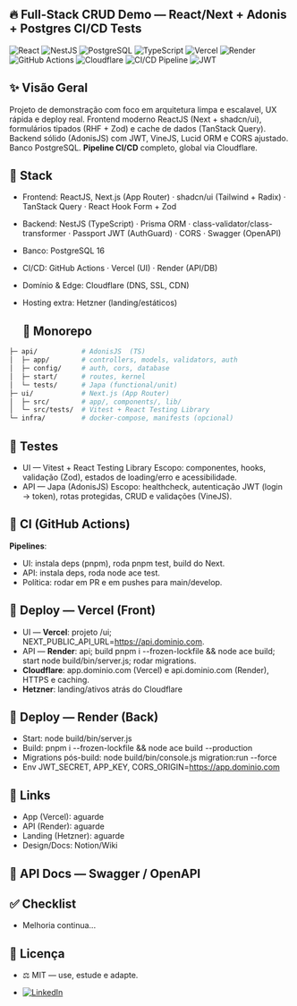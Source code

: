 ## 🔥 Full-Stack CRUD Demo — React/Next + Adonis + Postgres CI/CD Tests
<div>
<img src="https://img.shields.io/badge/React-20232A?style=for-the-badge&logo=react&logoColor=61DAFB" alt="React"/>
<img src="https://img.shields.io/badge/NestJS-E0234E?style=for-the-badge&logo=nestjs&logoColor=white" alt="NestJS"/>
<img src="https://img.shields.io/badge/PostgreSQL-4169E1?style=for-the-badge&logo=postgresql&logoColor=white" alt="PostgreSQL"/>
<img src="https://img.shields.io/badge/TypeScript-3178C6?style=for-the-badge&logo=typescript&logoColor=white" alt="TypeScript"/>
<img src="https://img.shields.io/badge/Vercel-46E3B7?style=for-the-badge&logo=vercel&logoColor=white" alt="Vercel"/>
<img src="https://img.shields.io/badge/Render-000000?style=for-the-badge&logo=render&logoColor=white" alt="Render"/>
<img src="https://img.shields.io/badge/GitHub_Actions-2088FF?style=for-the-badge&logo=github-actions&logoColor=white" alt="GitHub Actions"/>
<img src="https://img.shields.io/badge/Cloudflare-F38020?style=for-the-badge&logo=Cloudflare&logoColor=white" alt="Cloudflare"/>
<img src="https://img.shields.io/badge/CI/CD-2088FF?style=for-the-badge&logo=github-actions&logoColor=white" alt="CI/CD Pipeline"/>
<img src="https://img.shields.io/badge/JWT-D63AFF?style=for-the-badge&logo=jsonwebtokens&logoColor=white" alt="JWT"/>
</div>

## ✨ Visão Geral

Projeto de demonstração com foco em arquitetura limpa e escalavel, UX rápida e deploy real.
Frontend moderno ReactJS (Next + shadcn/ui), formulários tipados (RHF + Zod) e cache de dados (TanStack Query).
Backend sólido (AdonisJS) com JWT, VineJS, Lucid ORM e CORS ajustado.
Banco PostgreSQL. **Pipeline CI/CD** completo, global via Cloudflare.

## 🧩 Stack

- Frontend: ReactJS, Next.js (App Router) · shadcn/ui (Tailwind + Radix) · TanStack Query · React Hook Form + Zod
- Backend: NestJS (TypeScript) · Prisma ORM · class-validator/class-transformer · Passport JWT (AuthGuard) · CORS · Swagger (OpenAPI)
- Banco: PostgreSQL 16
- CI/CD: GitHub Actions · Vercel (UI) · Render (API/DB)
- Domínio & Edge: Cloudflare (DNS, SSL, CDN)
- Hosting extra: Hetzner (landing/estáticos)

  ## 🧭 Monorepo
```bash
├─ api/           # AdonisJS  (TS)
│  ├─ app/        # controllers, models, validators, auth
│  ├─ config/     # auth, cors, database
│  ├─ start/      # routes, kernel
│  └─ tests/      # Japa (functional/unit)
├─ ui/            # Next.js (App Router)
│  ├─ src/        # app/, components/, lib/
│  └─ src/tests/  # Vitest + React Testing Library
└─ infra/         # docker-compose, manifests (opcional)
```

## 🧪 Testes
- UI — Vitest + React Testing Library
 Escopo: componentes, hooks, validação (Zod), estados de loading/erro e acessibilidade.
- API — Japa (AdonisJS)
 Escopo: healthcheck, autenticação JWT (login → token), rotas protegidas, CRUD e validações (VineJS).

## 🔁 CI (GitHub Actions)

**Pipelines**:
- UI: instala deps (pnpm), roda pnpm test, build do Next.
- API: instala deps, roda node ace test.
- Política: rodar em PR e em pushes para main/develop.
  
## 🚀 Deploy — Vercel (Front)

- UI — **Vercel**: projeto /ui; NEXT_PUBLIC_API_URL=https://api.dominio.com.
- API — **Render**: api; build pnpm i --frozen-lockfile && node ace build; start node build/bin/server.js; rodar migrations.
- **Cloudflare**:  app.dominio.com (Vercel) e api.dominio.com (Render), HTTPS e caching.
- **Hetzner**: landing/ativos atrás do Cloudflare

## 🚀 Deploy — Render (Back)

- Start: node build/bin/server.js
- Build: pnpm i --frozen-lockfile && node ace build --production
- Migrations pós-build: node build/bin/console.js migration:run --force
- Env JWT_SECRET, APP_KEY, CORS_ORIGIN=https://app.dominio.com

## 🔗 Links

- App (Vercel): aguarde
- API (Render): aguarde
- Landing (Hetzner): aguarde
- Design/Docs: Notion/Wiki

## 🧭 API Docs — Swagger / OpenAPI

## ✅ Checklist
 - Melhoria continua...

## 📜 Licença
- ⚖️ MIT — use, estude e adapte.

- [![LinkedIn](https://img.shields.io/badge/LinkedIn-0A66C2?style=for-the-badge&logo=linkedin&logoColor=white)](https://www.linkedin.com/in/fabyo-guimaraes/)
 
